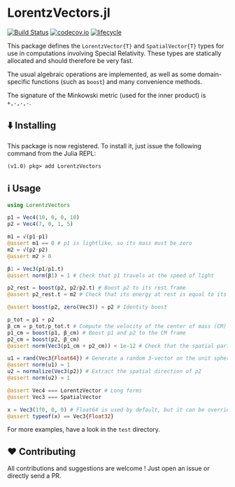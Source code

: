 # LorentzVectors.jl

[![Build Status](https://travis-ci.org/JLTastet/LorentzVectors.jl.svg?branch=master)](https://travis-ci.org/JLTastet/LorentzVectors.jl)
[![codecov.io](http://codecov.io/github/JLTastet/LorentzVectors.jl/coverage.svg?branch=master)](http://codecov.io/github/JLTastet/LorentzVectors.jl?branch=master)
[![lifecycle](https://img.shields.io/badge/lifecycle-maturing-blue.svg)](https://www.tidyverse.org/lifecycle/#maturing)

This package defines the `LorentzVector{T}` and `SpatialVector{T}` types for use in computations involving Special Relativity. These types are statically allocated and should therefore be very fast.

The usual algebraic operations are implemented, as well as some domain-specific functions (such as `boost`) and many convenience methods.

The signature of the Minkowski metric (used for the inner product) is `+,-,-,-`.

:arrow_down: Installing
---

This package is now registered. To install it, just issue the following command from the Julia REPL:

```
(v1.0) pkg> add LorentzVectors
```

:information_source: Usage
---

```julia
using LorentzVectors

p1 = Vec4(10, 0, 0, 10)
p2 = Vec4(7, 0, 1, 5)

m1 = √(p1⋅p1)
@assert m1 == 0 # p1 is lightlike, so its mass must be zero
m2 = √(p2⋅p2)
@assert m2 > 0

β1 = Vec3(p1/p1.t)
@assert norm(β1) ≈ 1 # Check that p1 travels at the speed of light

p2_rest = boost(p2, p2/p2.t) # Boost p2 to its rest frame
@assert p2_rest.t ≈ m2 # Check that its energy at rest is equal to its mass

@assert boost(p2, zero(Vec3)) ≈ p2 # Identity boost

p_tot = p1 + p2
β_cm = p_tot/p_tot.t # Compute the velocity of the center of mass (CM)
p1_cm = boost(p1, β_cm) # Boost p1 and p2 to the CM frame
p2_cm = boost(p2, β_cm)
@assert norm(Vec3(p1_cm + p2_cm)) < 1e-12 # Check that the spatial parts cancel in the CM

u1 = rand(Vec3{Float64}) # Generate a random 3-vector on the unit sphere
@assert norm(u1) ≈ 1
u2 = normalize(Vec3(p2)) # Extract the spatial direction of p2
@assert norm(u2) ≈ 1

@assert Vec4 === LorentzVector # Long forms
@assert Vec3 === SpatialVector

x = Vec3(1f0, 0, 0) # Float64 is used by default, but it can be overriden
@assert typeof(x) == Vec3{Float32}
```

For more examples, have a look in the `test` directory.

:heart: Contributing
---

All contributions and suggestions are welcome ! Just open an issue or directly send a PR.
